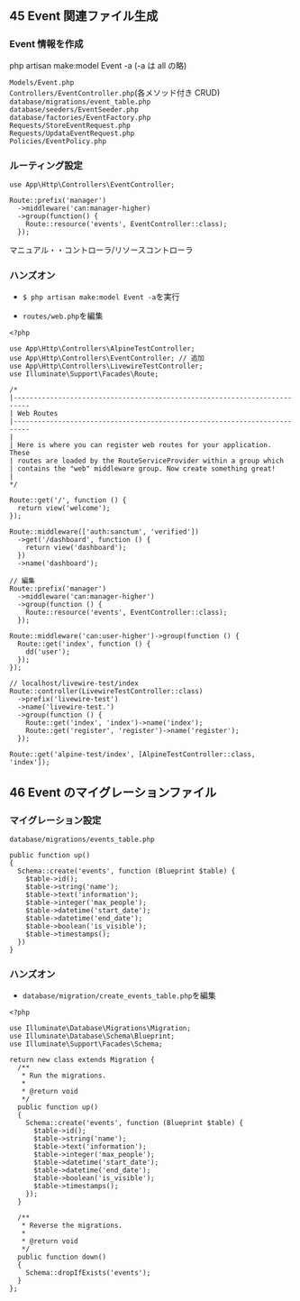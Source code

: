## 45 Event 関連ファイル生成

### Event 情報を作成

php artisan make:model Event -a (-a は all の略)<br>

`Models/Event.php`<br>
`Controllers/EventController.php`(各メソッド付き CRUD)<br>
`database/migrations/event_table.php`<br>
`database/seeders/EventSeeder.php`<br>
`database/factories/EventFactory.php`<br>
`Requests/StoreEventRequest.php`<br>
`Requests/UpdataEventRequest.php`<br>
`Policies/EventPolicy.php`<br>

### ルーティング設定

```php:web.php
use App\Http\Controllers\EventController;

Route::prefix('manager')
  ->middleware('can:manager-higher)
  ->group(function() {
    Route::resource('events', EventController::class);
  });
```

マニュアル・・コントローラ/リソースコントローラ<br>

### ハンズオン

- `$ php artisan make:model Event -a`を実行<br>

* `routes/web.php`を編集<br>

```php:web.php
<?php

use App\Http\Controllers\AlpineTestController;
use App\Http\Controllers\EventController; // 追加
use App\Http\Controllers\LivewireTestController;
use Illuminate\Support\Facades\Route;

/*
|--------------------------------------------------------------------------
| Web Routes
|--------------------------------------------------------------------------
|
| Here is where you can register web routes for your application. These
| routes are loaded by the RouteServiceProvider within a group which
| contains the "web" middleware group. Now create something great!
|
*/

Route::get('/', function () {
  return view('welcome');
});

Route::middleware(['auth:sanctum', 'verified'])
  ->get('/dashboard', function () {
    return view('dashboard');
  })
  ->name('dashboard');

// 編集
Route::prefix('manager')
  ->middleware('can:manager-higher')
  ->group(function () {
    Route::resource('events', EventController::class);
  });

Route::middleware('can:user-higher')->group(function () {
  Route::get('index', function () {
    dd('user');
  });
});

// localhost/livewire-test/index
Route::controller(LivewireTestController::class)
  ->prefix('livewire-test')
  ->name('livewire-test.')
  ->group(function () {
    Route::get('index', 'index')->name('index');
    Route::get('register', 'register')->name('register');
  });

Route::get('alpine-test/index', [AlpineTestController::class, 'index']);
```

## 46 Event のマイグレーションファイル

### マイグレーション設定

`database/migrations/events_table.php`<br>

```php:events_table.php
public function up()
{
  Schema::create('events', function (Blueprint $table) {
    $table->id();
    $table->string('name');
    $table->text('information');
    $table->integer('max_people');
    $table->datetime('start_date');
    $table->datetime('end_date');
    $table->boolean('is_visible');
    $table->timestamps();
  })
}
```

### ハンズオン

- `database/migration/create_events_table.php`を編集<br>

```php:create_events_table.php
<?php

use Illuminate\Database\Migrations\Migration;
use Illuminate\Database\Schema\Blueprint;
use Illuminate\Support\Facades\Schema;

return new class extends Migration {
  /**
   * Run the migrations.
   *
   * @return void
   */
  public function up()
  {
    Schema::create('events', function (Blueprint $table) {
      $table->id();
      $table->string('name');
      $table->text('information');
      $table->integer('max_people');
      $table->datetime('start_date');
      $table->datetime('end_date');
      $table->boolean('is_visible');
      $table->timestamps();
    });
  }

  /**
   * Reverse the migrations.
   *
   * @return void
   */
  public function down()
  {
    Schema::dropIfExists('events');
  }
};
```
